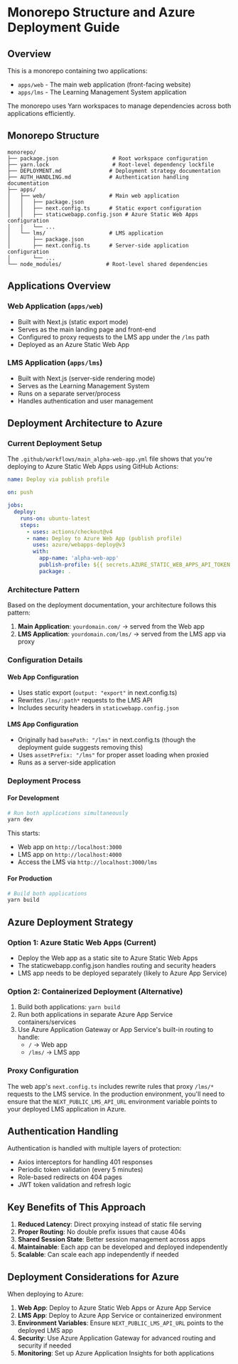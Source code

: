 # Monorepo Structure and Azure Deployment Guide

## Overview

This is a monorepo containing two applications:
- `apps/web` - The main web application (front-facing website)
- `apps/lms` - The Learning Management System application

The monorepo uses Yarn workspaces to manage dependencies across both applications efficiently.

## Monorepo Structure

```
monorepo/
├── package.json                 # Root workspace configuration
├── yarn.lock                    # Root-level dependency lockfile
├── DEPLOYMENT.md               # Deployment strategy documentation
├── AUTH_HANDLING.md            # Authentication handling documentation
├── apps/
│   ├── web/                    # Main web application
│   │   ├── package.json
│   │   ├── next.config.ts      # Static export configuration
│   │   ├── staticwebapp.config.json # Azure Static Web Apps configuration
│   │   └── ...
│   └── lms/                    # LMS application
│       ├── package.json
│       ├── next.config.ts      # Server-side application configuration  
│       └── ...
└── node_modules/              # Root-level shared dependencies
```

## Applications Overview

### Web Application (`apps/web`)
- Built with Next.js (static export mode)
- Serves as the main landing page and front-end
- Configured to proxy requests to the LMS app under the `/lms` path
- Deployed as an Azure Static Web App

### LMS Application (`apps/lms`)
- Built with Next.js (server-side rendering mode)
- Serves as the Learning Management System
- Runs on a separate server/process
- Handles authentication and user management

## Deployment Architecture to Azure

### Current Deployment Setup

The `.github/workflows/main_alpha-web-app.yml` file shows that you're deploying to Azure Static Web Apps using GitHub Actions:

```yaml
name: Deploy via publish profile

on: push

jobs:
  deploy:
    runs-on: ubuntu-latest
    steps:
      - uses: actions/checkout@v4
      - name: Deploy to Azure Web App (publish profile)
        uses: azure/webapps-deploy@v3
        with:
          app-name: 'alpha-web-app'
          publish-profile: ${{ secrets.AZURE_STATIC_WEB_APPS_API_TOKEN }}
          package: .
```

### Architecture Pattern

Based on the deployment documentation, your architecture follows this pattern:

1. **Main Application**: `yourdomain.com/` → served from the Web app
2. **LMS Application**: `yourdomain.com/lms/` → served from the LMS app via proxy

### Configuration Details

#### Web App Configuration
- Uses static export (`output: "export"` in next.config.ts)
- Rewrites `/lms/:path*` requests to the LMS API
- Includes security headers in `staticwebapp.config.json`

#### LMS App Configuration
- Originally had `basePath: "/lms"` in next.config.ts (though the deployment guide suggests removing this)
- Uses `assetPrefix: "/lms"` for proper asset loading when proxied
- Runs as a server-side application

### Deployment Process

#### For Development
```bash
# Run both applications simultaneously
yarn dev
```
This starts:
- Web app on `http://localhost:3000`
- LMS app on `http://localhost:4000`
- Access the LMS via `http://localhost:3000/lms`

#### For Production
```bash
# Build both applications
yarn build
```

## Azure Deployment Strategy

### Option 1: Azure Static Web Apps (Current)
- Deploy the Web app as a static site to Azure Static Web Apps
- The staticwebapp.config.json handles routing and security headers
- LMS app needs to be deployed separately (likely to Azure App Service)

### Option 2: Containerized Deployment (Alternative)
1. Build both applications: `yarn build`
2. Run both applications in separate Azure App Service containers/services
3. Use Azure Application Gateway or App Service's built-in routing to handle:
   - `/` → Web app
   - `/lms/` → LMS app

### Proxy Configuration
The web app's `next.config.ts` includes rewrite rules that proxy `/lms/*` requests to the LMS service. In the production environment, you'll need to ensure that the `NEXT_PUBLIC_LMS_API_URL` environment variable points to your deployed LMS application in Azure.

## Authentication Handling

Authentication is handled with multiple layers of protection:
- Axios interceptors for handling 401 responses
- Periodic token validation (every 5 minutes)
- Role-based redirects on 404 pages
- JWT token validation and refresh logic

## Key Benefits of This Approach

1. **Reduced Latency**: Direct proxying instead of static file serving
2. **Proper Routing**: No double prefix issues that cause 404s
3. **Shared Session State**: Better session management across apps
4. **Maintainable**: Each app can be developed and deployed independently
5. **Scalable**: Can scale each app independently if needed

## Deployment Considerations for Azure

When deploying to Azure:

1. **Web App**: Deploy to Azure Static Web Apps or Azure App Service
2. **LMS App**: Deploy to Azure App Service or containerized environment
3. **Environment Variables**: Ensure `NEXT_PUBLIC_LMS_API_URL` points to the deployed LMS app
4. **Security**: Use Azure Application Gateway for advanced routing and security if needed
5. **Monitoring**: Set up Azure Application Insights for both applications